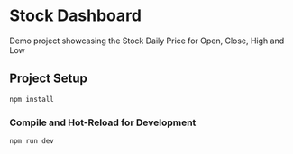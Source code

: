 # Stock Dashboard

Demo project showcasing the Stock Daily Price for Open, Close, High and Low


## Project Setup

```sh
npm install
```

### Compile and Hot-Reload for Development

```sh
npm run dev
```
